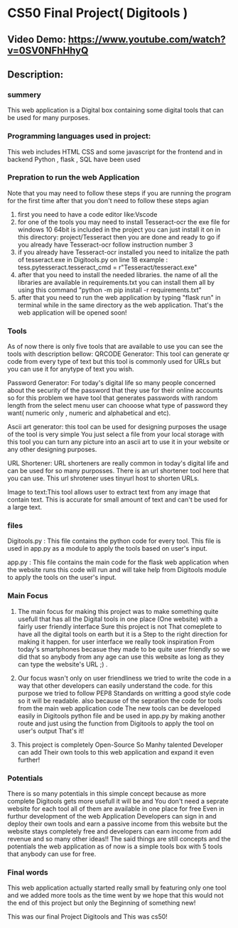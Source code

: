 # CS50 Final Project( Digitools )
## Video Demo:  https://www.youtube.com/watch?v=0SV0NFhHhyQ
## Description:  
### summery
This web application is a Digital box containing some digital tools that can be used for many purposes.

### Programming languages used in project:
This web includes HTML CSS and some javascript for the frontend
and in backend Python , flask , SQL have been used

### Prepration to run the web Application
Note that you may need to follow these steps if you are running the program for the first time after that you don't need to follow these steps agian
  
1. first you need to have a code editor like:Vscode
2. for one of the tools you may need to install Tesseract-ocr the exe file for windows 10 64bit is included in the project you can just install it on in this directory: project/Tesseract then you are done and ready to go if you already have Tesseract-ocr follow instruction number 3
3. if you already have Tesseract-ocr installed you need to initalize the path of tesseract.exe in Digitools.py on line 18 example : tess.pytesseract.tesseract_cmd = r"Tesseract/tesseract.exe"
4. after that you need to install the needed libraries. the name of all the libraries are available in requirements.txt you can install them all by using this command "python -m pip install -r requirements.txt"
5. after that you need to run the web application by typing "flask run" in terminal while in the same directory as the web application. That's the web application will be opened soon!
### Tools
As of now there is only five tools that are available to use you can see the tools with description bellow:
QRCODE Generator: This tool can generate qr code from every type of text but this tool is commonly used for URLs but you can use it for anytype of text you wish.
  
Password Generator: For today's digital life so many people concerned about the security of the password that they use for their online accounts so for this problem we have tool that generates passwords with random length from the select menu user can chooose what type of password they want( numeric only , numeric and alphabetical and etc).
  
Ascii art generator: this tool can be used for designing purposes the usage of the tool is very simple You just select a file from your local storage with this tool you can turn any picture into an ascii art to use it in your website or any other designing purposes.
  
URL Shortener: URL shorteners are really common in today's digital life and can be used for so many purposses. There is an url shortener tool here that you can use. This url shrotener uses tinyurl host to shorten URLs.
  
Image to text:This tool allows user to extract text from any image that contain text. This is accurate for small amount of text and can't be used for a large text.

### files
Digitools.py : This file contains the python code for every tool. This file is used in app.py as a module to apply the tools based on user's input.
  
app.py : This file contains the main code for the flask web application when the website runs this code will run and will take help from Digitools module to apply the tools on the user's input.

### Main Focus
1. The main focus for making this project was to make something quite usefull that has all the Digital tools in one place (One website) with a fairly user friendly interface Sure this project is not That comeplete to have all the digital tools on earth but it is a Step to the right direction for making it happen. for user interface we really took inspiration From today's smartphones becasue they made to be quite user friendly so we did that so anybody from any age can use this website as long as they can type the website's URL ;) .

2. Our focus wasn't only on user friendliness we tried to write the code in a way that other developers can easily understand the code. for this purpose we tried to follow PEP8 Standards on writting a good style code so it will be readable.  also because of the sepration the code for tools from the main web application code The new tools can be developed easily in Digitools python file and be used in app.py by making another route and just using the function from Digitools to apply the tool on user's output That's it!

3. This project is completely Open-Source So Manhy talented Developer can add Their own tools to this web application and expand it even further!
  
### Potentials
There is so many potentials in this simple concept because as more complete Digitools gets more usefull it will be and You don't need a seprate website for each tool all of them are available in one place for free Even in furthur development of the web Application Developers can sign in and deploy their own tools and earn a passive income from this website but the website stays completely free and developers can earn income from add revenue and so many other ideas!! The said things are still concepts and the potentials the  web application as of now is a simple tools box with 5 tools that anybody can use for free.
  
### Final words
This web application actually started really small by featuring only one tool and we added more tools as the time went by we hope that this would not the end of this project but only the Beginning of something new!
 
This was our final Project Digitools
and This was cs50!

  
  
